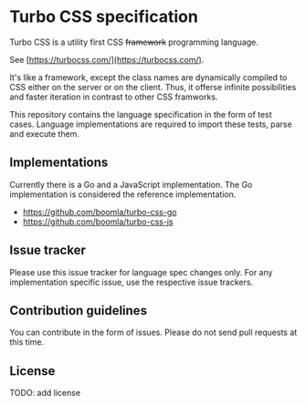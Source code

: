 # Turbo CSS specification

Turbo CSS is a utility first CSS ~~framework~~ programming language.

See [https://turbocss.com/](https://turbocss.com/).

It's like a framework, except the class names are dynamically compiled
to CSS either on the server or on the client.
Thus, it offerse infinite possibilities and faster iteration in contrast
to other CSS framworks.

This repository contains the language specification in the form of test cases.
Language implementations are required to import these tests, parse and
execute them.


## Implementations

Currently there is a Go and a JavaScript implementation.
The Go implementation is considered the reference implementation.

- https://github.com/boomla/turbo-css-go
- https://github.com/boomla/turbo-css-js


## Issue tracker

Please use this issue tracker for language spec changes only.
For any implementation specific issue, use the respective issue trackers.


## Contribution guidelines

You can contribute in the form of issues.
Please do not send pull requests at this time.


## License

TODO: add license

